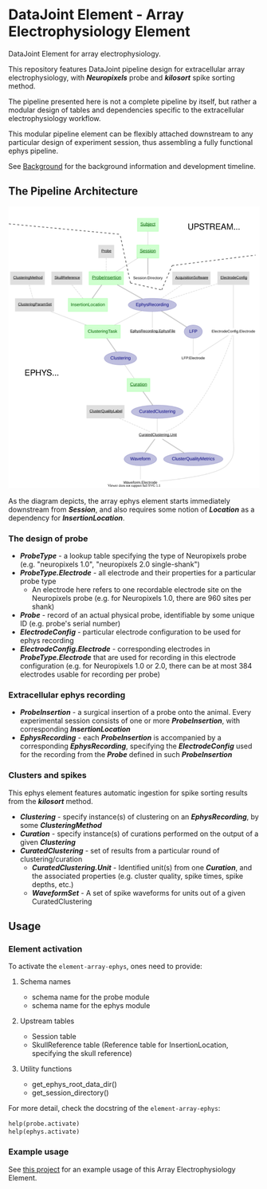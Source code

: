 # DataJoint Element - Array Electrophysiology Element
DataJoint Element for array electrophysiology.

This repository features DataJoint pipeline design for extracellular array electrophysiology, 
with ***Neuropixels*** probe and ***kilosort*** spike sorting method. 

The pipeline presented here is not a complete pipeline by itself, but rather a modular 
design of tables and dependencies specific to the extracellular electrophysiology workflow. 

This modular pipeline element can be flexibly attached downstream 
to any particular design of experiment session, thus assembling a fully functional 
ephys pipeline.

See [Background](Background.md) for the background information and development timeline.

## The Pipeline Architecture

![element-array-ephys diagram](images/attached_ephys_element.svg)

As the diagram depicts, the array ephys element starts immediately downstream from ***Session***, 
and also requires some notion of ***Location*** as a dependency for ***InsertionLocation***.

### The design of probe

+ ***ProbeType*** - a lookup table specifying the type of Neuropixels probe (e.g. "neuropixels 1.0", "neuropixels 2.0 single-shank")
+ ***ProbeType.Electrode*** - all electrode and their properties for a particular probe type
    + An electrode here refers to one recordable electrode site on the Neuropixels probe (e.g. for Neuropixels 1.0, there are 960 sites per shank)
+ ***Probe*** - record of an actual physical probe, identifiable by some unique ID (e.g. probe's serial number)
+ ***ElectrodeConfig*** - particular electrode configuration to be used for ephys recording
+ ***ElectrodeConfig.Electrode*** - corresponding electrodes in ***ProbeType.Electrode*** that are used for recording in this electrode configuration (e.g. for Neuropixels 1.0 or 2.0, there can be at most 384 electrodes usable for recording per probe)

### Extracellular ephys recording

+ ***ProbeInsertion*** - a surgical insertion of a probe onto the animal. Every experimental session consists of one or more ***ProbeInsertion***, with corresponding ***InsertionLocation***
+ ***EphysRecording*** - each ***ProbeInsertion*** is accompanied by a corresponding ***EphysRecording***, specifying the ***ElectrodeConfig*** used for the recording from the ***Probe*** defined in such ***ProbeInsertion***
    
### Clusters and spikes

This ephys element features automatic ingestion for spike sorting results from the ***kilosort*** method. 

+ ***Clustering*** - specify instance(s) of clustering on an ***EphysRecording***, by some ***ClusteringMethod***
+ ***Curation*** - specify instance(s) of curations performed on the output of a given ***Clustering***
+ ***CuratedClustering*** - set of results from a particular round of clustering/curation
    + ***CuratedClustering.Unit*** - Identified unit(s) from one ***Curation***, and the associated properties (e.g. cluster quality, spike times, spike depths, etc.)
    + ***WaveformSet*** - A set of spike waveforms for units out of a given CuratedClustering


## Usage

### Element activation

To activate the `element-array-ephys`, ones need to provide:

1. Schema names
    + schema name for the probe module
    + schema name for the ephys module

2. Upstream tables
    + Session table
    + SkullReference table (Reference table for InsertionLocation, specifying the skull reference)

3. Utility functions
    + get_ephys_root_data_dir()
    + get_session_directory()

For more detail, check the docstring of the `element-array-ephys`:

    help(probe.activate)
    help(ephys.activate)

### Example usage

See [this project](https://github.com/datajoint/workflow-array-ephys) for an example usage of this Array Electrophysiology Element.
